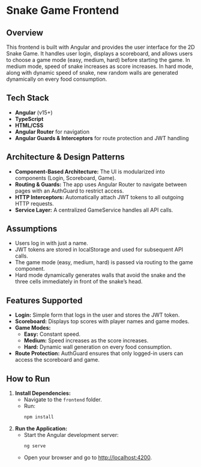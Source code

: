 # Snake Game Frontend

## Overview
This frontend is built with Angular and provides the user interface for the 2D Snake Game. It handles user login, displays a scoreboard, and allows users to choose a game mode (easy, medium, hard) before starting the game. In medium mode, speed of snake increases as score increases. In hard mode, along with dynamic speed of snake, new random walls are generated dynamically on every food consumption.

## Tech Stack
- **Angular** (v15+)
- **TypeScript**
- **HTML/CSS**
- **Angular Router** for navigation
- **Angular Guards & Interceptors** for route protection and JWT handling

## Architecture & Design Patterns
- **Component-Based Architecture:** The UI is modularized into components (Login, Scoreboard, Game).
- **Routing & Guards:** The app uses Angular Router to navigate between pages with an AuthGuard to restrict access.
- **HTTP Interceptors:** Automatically attach JWT tokens to all outgoing HTTP requests.
- **Service Layer:** A centralized GameService handles all API calls.

## Assumptions
- Users log in with just a name.
- JWT tokens are stored in localStorage and used for subsequent API calls.
- The game mode (easy, medium, hard) is passed via routing to the game component.
- Hard mode dynamically generates walls that avoid the snake and the three cells immediately in front of the snake’s head.

## Features Supported
- **Login:** Simple form that logs in the user and stores the JWT token.
- **Scoreboard:** Displays top scores with player names and game modes.
- **Game Modes:**  
  - **Easy:** Constant speed.
  - **Medium:** Speed increases as the score increases.
  - **Hard:** Dynamic wall generation on every food consumption.
- **Route Protection:** AuthGuard ensures that only logged-in users can access the scoreboard and game.

## How to Run
1. **Install Dependencies:**
   - Navigate to the `frontend` folder.
   - Run:
     ```bash
     npm install
     ```
2. **Run the Application:**
   - Start the Angular development server:
     ```bash
     ng serve
     ```
   - Open your browser and go to [http://localhost:4200](http://localhost:4200).